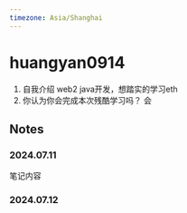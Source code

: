 ```yaml
---
timezone: Asia/Shanghai
---
```


# huangyan0914

1. 自我介绍
web2 java开发，想踏实的学习eth
2. 你认为你会完成本次残酷学习吗？
会

## Notes

<!-- Content_START -->

### 2024.07.11

笔记内容

### 2024.07.12

<!-- Content_END -->